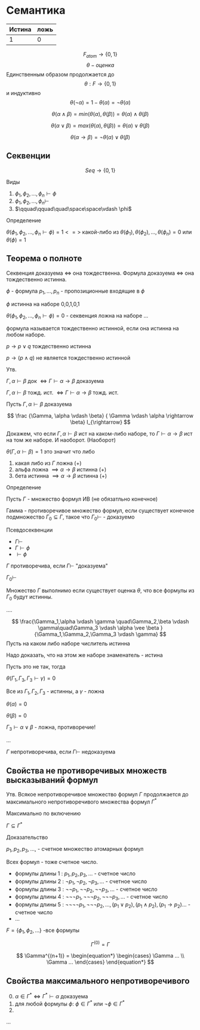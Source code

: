 # Семантика

|Истина |ложь|
|-|-|
|1 | 0|

$$
F_{atom} \rightarrow \{ 0,1 \}
$$
$$
\theta - оценка
$$
Единственным образом продолжается до
$$
\theta : F \rightarrow \{ 0,1 \}
$$
и индуктивно
$$
\theta (\neg \alpha) = 1 - \theta(\alpha) = \neg \theta (\alpha)
$$

$$
\theta (\alpha \wedge \beta) = min( \theta(\alpha), \theta (\beta)) =  \theta (\alpha) \wedge \theta (\beta)
$$

$$
\theta (\alpha \vee \beta) = max( \theta(\alpha), \theta (\beta)) =  \theta (\alpha) \vee \theta (\beta)
$$

$$
\theta (\alpha \rightarrow \beta) =\neg  \theta (\alpha) \vee \theta (\beta)
$$

## Секвенции

$$
Seq \rightarrow \{ 0,1 \}
$$

Виды

1. $\phi_1,\phi_2,...,\phi_n \vdash \phi$
2. $\phi_1,\phi_2,...,\phi_n \vdash$
3. $\qquad\qquad\quad\space\space\vdash \phi$

Определение

 ${\theta( \phi_1,\phi_2,...,\phi_n \vdash \phi)=1 <=>}$ какой-либо из ${\theta( \phi_1),\theta(\phi_2),...,\theta(\phi_n) = 0}$ или  ${\theta(\phi) =1}$

## Теорема о полноте

Секвенция доказуема <=> она тождественна.
Формула доказуема <=> она тождественно истинна.

${\phi}$ - формула
${p_1,\dots,p_n}$ - пропозиционные входящие в $\phi$

${\phi}$ истинна на наборе 0,0,1,0,1

${\theta( \phi_1,\phi_2,...,\phi_n \vdash \phi)=0}$ - секвенция ложна на наборе ...

формула называется тождественно истинной, если она истинна на любом наборе.

${p \rightarrow p \vee q}$ тождественно истинна

${p \rightarrow (p \wedge q)}$ не является тождественно истинной

Утв.

${\Gamma, \alpha \vdash \beta}$ док ${\iff \Gamma \vdash \alpha \rightarrow \beta}$ доказуема

${\Gamma, \alpha \vdash \beta}$ тожд. ист. ${\iff \Gamma \vdash \alpha \rightarrow \beta}$ тожд. ист.

Пусть
${\Gamma, \alpha \vdash \beta}$ доказуема

$$
\frac
{\Gamma, \alpha \vdash \beta}
{ \Gamma \vdash \alpha \rightarrow \beta}
I_{\rightarrow}
$$

Докажем, что если ${\Gamma, \alpha \vdash \beta}$ ист на каком-либо наборе, то ${ \Gamma \vdash \alpha \rightarrow \beta}$ ист на том же наборе. И наоборот. (Наоборот)

$\theta ({\Gamma, \alpha \vdash \beta})=1$ это значит что либо

1. какая либо из $\Gamma$ ложна (+)
2. альфа ложна ${\implies \alpha \rightarrow \beta }$ истинна (+)
3. бета истинна ${\implies \alpha \rightarrow \beta }$ истинна (+)

Определение

Пусть $\Gamma$ - множество формул ИВ (не обязатльно конечное)

Гамма -  противоречивое множество формул, если существует конечное подмножество ${\Gamma_0} \subseteq \Gamma$, такое что ${\Gamma_0} \vdash$ -  доказуемо

Псевдосеквенции

* ${\Gamma \vdash}$
* ${\Gamma \vdash \phi}$
* ${\vdash \phi}$

$\Gamma$ противоречива, если ${\Gamma \vdash}$ "доказуема"

${\Gamma_0\vdash}$

Множество ${\Gamma}$ выполнимо если существует оценка ${\theta}$, что все формулы из ${\Gamma_0}$ будут истинны.

....

$$
\frac{\Gamma_1,\alpha \vdash \gamma \quad\Gamma_2,\beta \vdash \gamma\quad\Gamma_3 \vdash \alpha \vee \beta }{\Gamma_1,\Gamma_2,\Gamma_3 \vdash \gamma}
$$
Пусть на каком либо наборе числитель истинна

Надо доказать, что на этом же наборе знаменатель - истина

Пусть это не так, тогда

${\theta (\Gamma_1,\Gamma_3,\Gamma_3 \vdash \gamma)=0}$

Все из ${\Gamma_1, \Gamma_2,\Gamma_3}$ - истинны, а ${\gamma}$ - ложна

${\theta(\alpha)=0}$

${\theta(\beta)=0}$

${\Gamma_3 \vdash \alpha \vee \beta}$ - ложна, противоречие!

...

${\Gamma}$ непротиворечива, если ${\Gamma \vdash}$ недоказуема

## Свойства не противоречивых множеств высказываний формул

Утв. Всякое непротиворечивое множество формул ${\Gamma}$ продолжается до максимального непротиворечивого множества формул ${\Gamma^*}$

Максимально по включению

${\Gamma \subseteq \Gamma^*}$

Доказательство

${p_1,p_2,p_3,\dots,}$ - счетное множество атомарных формул

Всех формул -  тоже счетное число.

* формулы длины 1 : ${p_1,p_2,p_3,\dots}$ - счетное число
* формулы длины 2 : ${\neg p_1,\neg p_2, \neg p_3,\dots}$ - счетное число
* формулы длины 3 : ${\neg\neg p_1,\neg\neg p_2, \neg\neg p_3,\dots}$ - счетное число
* формулы длины 4 : ${\neg\neg\neg p_1,\neg\neg\neg p_2, \neg\neg\neg p_3,\dots}$ - счетное число
* формулы длины 5 : ${\neg\neg\neg\neg p_1,\neg\neg\neg p_2, \dots, (p_1 \vee p_2), (p_1 \wedge p_2), (p_1 \rightarrow p_2)\dots}$ - счетное число
* ...

${F =  \{ \phi_1,\phi_2,\dots\}}$ -все формулы

$${\Gamma^{(0)}=\Gamma}$$

$$
\Gamma^{(n+1)} =
\begin{equation*}
   \begin{cases}
      \Gamma ...
      \\
      \Gamma ...
   \end{cases}
\end{equation*}
$$

## Свойства максимального непротиворечивого

0. ${\alpha \in \Gamma^{*} \iff \Gamma^{*} \vdash \alpha}$ доказуема
1. для любой формулы ${\phi}$: ${\phi \in \Gamma^{*}}$ или ${\neg\phi \in \Gamma^{*}}$
2. 

...
